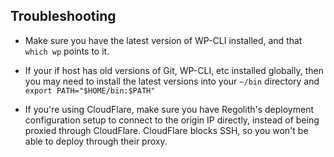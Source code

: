 ## Troubleshooting

* Make sure you have the latest version of WP-CLI installed, and that `which wp` points to it.

* If your if host has old versions of Git, WP-CLI, etc installed globally, then you may need to install the latest versions into your `~/bin` directory and `export PATH="$HOME/bin:$PATH"`

* If you're using CloudFlare, make sure you have Regolith's deployment configuration setup to connect to the origin IP directly, instead of being proxied through CloudFlare. CloudFlare blocks SSH, so you won't be able to deploy through their proxy.
